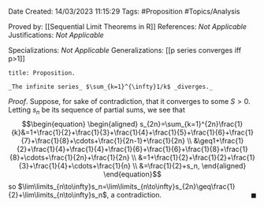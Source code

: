 <div class="topSpace"></div>

Date Created: 14/03/2023 11:15:29
Tags: #Proposition #Topics/Analysis

Proved by: [[Sequential Limit Theorems in R]]
References: _Not Applicable_
Justifications: _Not Applicable_

Specializations: _Not Applicable_
Generalizations: [[p series converges iff p>1]]

``` ad-Proposition
title: Proposition.

_The infinite series_ $\sum_{k=1}^{\infty}1/k$ _diverges._

```

_Proof_. Suppose, for sake of contradiction, that it converges to some $S>0$. Letting $s_n$ be its sequence of partial sums, we see that
$$\begin{equation}
    \begin{aligned}
        s_{2n}=\sum_{k=1}^{2n}\frac{1}{k}&=1+\frac{1}{2}+\frac{1}{3}+\frac{1}{4}+\frac{1}{5}+\frac{1}{6}+\frac{1}{7}+\frac{1}{8}+\cdots+\frac{1}{2n-1}+\frac{1}{2n} \\
        &\geq1+\frac{1}{2}+\frac{1}{4}+\frac{1}{4}+\frac{1}{6}+\frac{1}{6}+\frac{1}{8}+\frac{1}{8}+\cdots+\frac{1}{2n}+\frac{1}{2n} \\
        &=1+\frac{1}{2}+\frac{1}{2}+\frac{1}{3}+\frac{1}{4}+\cdots+\frac{1}{n} \\
        &=\frac{1}{2}+s_n,
    \end{aligned}
\end{equation}$$
so $\lim\limits_{n\to\infty}s_n=\lim\limits_{n\to\infty}s_{2n}\geq\frac{1}{2}+\lim\limits_{n\to\infty}s_n$, a contradiction.<span style="float:right;">$\blacksquare$</span>
